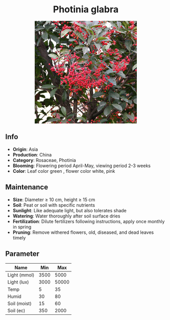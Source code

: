 <h1 align='center'>Photinia glabra</h1>
<p align="center">
    <img 
        align='center'
        width='320'
        src="../images/photinia glabra.png" 
        alt='Photinia glabra' />
</p>

## Info

 - **Origin**: Asia
 - **Production**: China
 - **Category**: Rosaceae, Photinia
 - **Blooming**: Flowering period April-May, viewing period 2-3 weeks
 - **Color**: Leaf color green , flower color white, pink

## Maintenance

 - **Size**: Diameter ≥ 10 cm, height ≥ 15 cm
 - **Soil**: Peat or soil with specific nutrients
 - **Sunlight**: Like adequate light, but also tolerates shade
 - **Watering**: Water thoroughly after soil surface dries
 - **Fertilization**: Dilute fertilizers following instructions, apply once monthly in spring
 - **Pruning**: Remove withered flowers, old, diseased, and dead leaves timely

## Parameter

| Name         | Min  | Max   |
|--------------|------|-------|
| Light (mmol) | 3500 | 5000  |
| Light (lux)  | 3000 | 50000 |
| Temp         | 5    | 35    |
| Humid        | 30   | 80    |
| Soil (moist) | 15   | 60    |
| Soil (ec)    | 350  | 2000  |